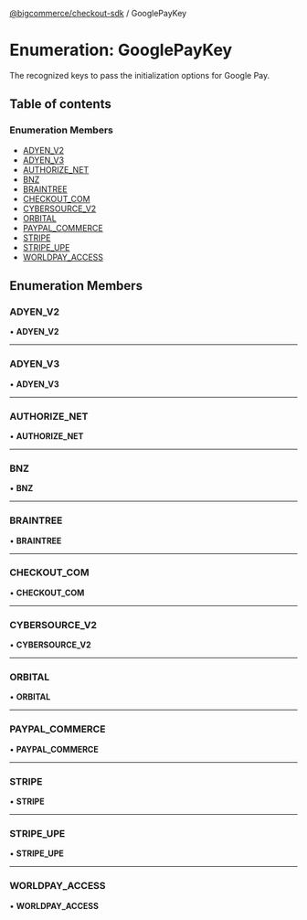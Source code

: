 [@bigcommerce/checkout-sdk](../README.md) / GooglePayKey

# Enumeration: GooglePayKey

The recognized keys to pass the initialization options for Google Pay.

## Table of contents

### Enumeration Members

- [ADYEN_V2](GooglePayKey.md#adyen_v2)
- [ADYEN_V3](GooglePayKey.md#adyen_v3)
- [AUTHORIZE_NET](GooglePayKey.md#authorize_net)
- [BNZ](GooglePayKey.md#bnz)
- [BRAINTREE](GooglePayKey.md#braintree)
- [CHECKOUT_COM](GooglePayKey.md#checkout_com)
- [CYBERSOURCE_V2](GooglePayKey.md#cybersource_v2)
- [ORBITAL](GooglePayKey.md#orbital)
- [PAYPAL_COMMERCE](GooglePayKey.md#paypal_commerce)
- [STRIPE](GooglePayKey.md#stripe)
- [STRIPE_UPE](GooglePayKey.md#stripe_upe)
- [WORLDPAY_ACCESS](GooglePayKey.md#worldpay_access)

## Enumeration Members

### ADYEN\_V2

• **ADYEN\_V2**

___

### ADYEN\_V3

• **ADYEN\_V3**

___

### AUTHORIZE\_NET

• **AUTHORIZE\_NET**

___

### BNZ

• **BNZ**

___

### BRAINTREE

• **BRAINTREE**

___

### CHECKOUT\_COM

• **CHECKOUT\_COM**

___

### CYBERSOURCE\_V2

• **CYBERSOURCE\_V2**

___

### ORBITAL

• **ORBITAL**

___

### PAYPAL\_COMMERCE

• **PAYPAL\_COMMERCE**

___

### STRIPE

• **STRIPE**

___

### STRIPE\_UPE

• **STRIPE\_UPE**

___

### WORLDPAY\_ACCESS

• **WORLDPAY\_ACCESS**
